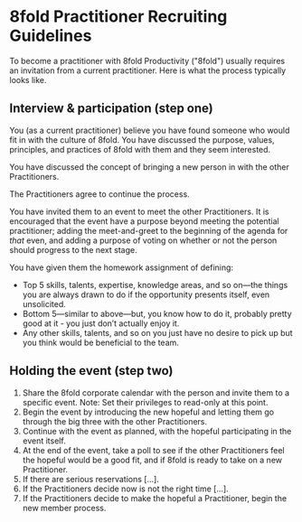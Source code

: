 # 8fold Practitioner Recruiting Guidelines

To become a practitioner with 8fold Productivity ("8fold") usually requires an invitation from a current practitioner. Here is what the process typically looks like.

## Interview & participation (step one)

You (as a current practitioner) believe you have found someone who would fit in with the culture of 8fold. You have discussed the purpose, values, principles, and practices of 8fold with them and they seem interested.

You have discussed the concept of bringing a new person in with the other Practitioners.

The Practitioners agree to continue the process.

You have invited them to an event to meet the other Practitioners. It is encouraged that the event have a purpose beyond meeting the potential practitioner; adding the  meet-and-greet to the beginning of the agenda for *that* even, and adding a purpose of voting on whether or not the person should progress to the next stage.

You have given them the homework assignment of defining:

- Top 5 skills, talents, expertise, knowledge areas, and so on&mdash;the things you are always drawn to do if the opportunity presents itself, even unsolicited.
- Bottom 5&mdash;similar to above&mdash;but, you know how to do it, probably pretty good at it - you just don’t actually enjoy it.
- Any other skills, talents, and so on you just have no desire to pick up but you think would be beneficial to the team.

## Holding the event (step two)

1. Share the 8fold corporate calendar with the person and invite them to a specific event. Note: Set their privileges to read-only at this point.
2. Begin the event by introducing the new hopeful and letting them go through the big three with the other Practitioners.
3. Continue with the event as planned, with the hopeful participating in the event itself.
4. At the end of the event, take a poll to see if the other Practitioners feel the hopeful would be a good fit, and if 8fold is ready to take on a new Practitioner.
5. If there are serious reservations [...].
6. If the Practitioners decide now is not the right time [...].
7. If the Practitioners decide to make the hopeful a Practitioner, begin the new member process.
